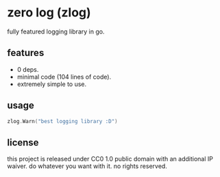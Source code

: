 # zero log (zlog) 

fully featured logging library in go.

## features

* 0 deps.
* minimal code (104 lines of code).
* extremely simple to use.

## usage

```go
zlog.Warn("best logging library :D")
```

## license

this project is released under CC0 1.0 public domain with
an additional IP waiver. do whatever you want with it.
no rights reserved.
